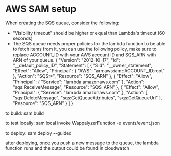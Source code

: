 # AWS SAM setup

When creating the SQS queue, consider the following:
- "Visibility timeout" should be higher or equal than Lambda's timeout (60 seconds)
- The SQS queue needs proper policies for the lambda function to be able to fetch items from it, you can use the following policy, make sure to replace ACCOUNT_ID with your AWS account ID and SQS_ARN with ARN of your queue.
{
"Version": "2012-10-17",
"Id": "__default_policy_ID",
"Statement": [
{
"Sid": "__owner_statement",
"Effect": "Allow",
"Principal": {
"AWS": "arn:aws:iam::ACCOUNT_ID:root"
},
"Action": "SQS:*",
"Resource": "SQS_ARN"
},
{
"Effect": "Allow",
"Principal": {
"Service": "lambda.amazonaws.com"
},
"Action": "sqs:ReceiveMessage",
"Resource": "SQS_ARN"
},
{
"Effect": "Allow",
"Principal": {
"Service": "lambda.amazonaws.com"
},
"Action": [
"sqs:DeleteMessage",
"sqs:GetQueueAttributes",
"sqs:GetQueueUrl"
],
"Resource": "SQS_ARN"
}
]
}

to build:
sam build



to test locally:
sam local invoke WappalyzerFunction -e events/event.json



to deploy:
sam deploy --guided



after deploying, once you push a new message to the queue, the lambda function runs and the output could be found in cloudwatch
